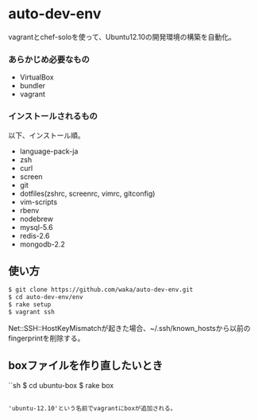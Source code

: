 # auto-dev-env

vagrantとchef-soloを使って、Ubuntu12.10の開発環境の構築を自動化。

### あらかじめ必要なもの

* VirtualBox
* bundler
* vagrant

### インストールされるもの

以下、インストール順。

* language-pack-ja
* zsh
* curl
* screen
* git
* dotfiles(zshrc, screenrc, vimrc, gitconfig)
* vim-scripts
* rbenv
* nodebrew
* mysql-5.6
* redis-2.6
* mongodb-2.2


## 使い方

```sh
$ git clone https://github.com/waka/auto-dev-env.git
$ cd auto-dev-env/env
$ rake setup
$ vagrant ssh
```

Net::SSH::HostKeyMismatchが起きた場合、~/.ssh/known_hostsから以前のfingerprintを削除する。


## boxファイルを作り直したいとき

``sh
$ cd ubuntu-box
$ rake box
```

'ubuntu-12.10'という名前でvagrantにboxが追加される。
